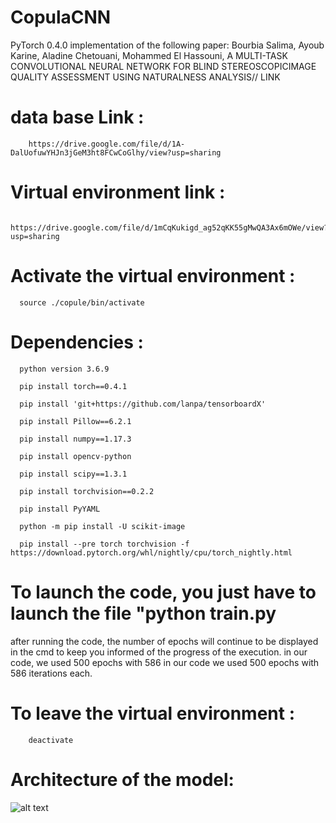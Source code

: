 # CopulaCNN


PyTorch 0.4.0 implementation of the following paper:
Bourbia Salima, Ayoub Karine, Aladine Chetouani, Mohammed El Hassouni, 
A MULTI-TASK CONVOLUTIONAL NEURAL NETWORK FOR BLIND STEREOSCOPICIMAGE QUALITY ASSESSMENT USING NATURALNESS ANALYSIS// LINK



# data base Link : 
        

        https://drive.google.com/file/d/1A-DalUofuwYHJn3jGeM3ht8FCwCoGlhy/view?usp=sharing
        

# Virtual environment link :

                        https://drive.google.com/file/d/1mCqKukigd_ag52qKK55gMwQA3Ax6mOWe/view?usp=sharing
                        
                        
# Activate the virtual environment :
   
      source ./copule/bin/activate



# Dependencies :

      
      python version 3.6.9
      
      pip install torch==0.4.1

      pip install 'git+https://github.com/lanpa/tensorboardX'

      pip install Pillow==6.2.1

      pip install numpy==1.17.3

      pip install opencv-python

      pip install scipy==1.3.1

      pip install torchvision==0.2.2
     
      pip install PyYAML
      
      python -m pip install -U scikit-image
      
      pip install --pre torch torchvision -f https://download.pytorch.org/whl/nightly/cpu/torch_nightly.html
      
      
# To launch the code, you just have to launch the file "python train.py

after running the code, the number of epochs will continue to be displayed in the cmd to keep you informed of the progress of the execution. in our code, we used 500 epochs with 586 
in our code we used 500 epochs with 586 iterations each.

# To leave the virtual environment :
      
        deactivate
   
   
 # Architecture of the model:

![alt text](https://github.com/br-salima/Deep_cnn_HVS/blob/master/archi-dual.PNG?raw=true)


